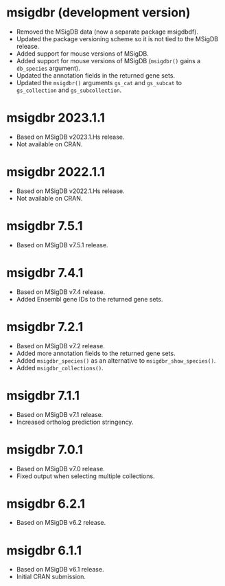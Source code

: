 # msigdbr (development version)

* Removed the MSigDB data (now a separate package msigdbdf).
* Updated the package versioning scheme so it is not tied to the MSigDB release.
* Added support for mouse versions of MSigDB.
* Added support for mouse versions of MSigDB (`msigdbr()` gains a `db_species` argument).
* Updated the annotation fields in the returned gene sets.
* Updated the `msigdbr()` arguments `gs_cat` and `gs_subcat` to `gs_collection` and `gs_subcollection`.

# msigdbr 2023.1.1

* Based on MSigDB v2023.1.Hs release.
* Not available on CRAN.

# msigdbr 2022.1.1

* Based on MSigDB v2022.1.Hs release.
* Not available on CRAN.

# msigdbr 7.5.1

* Based on MSigDB v7.5.1 release.

# msigdbr 7.4.1

* Based on MSigDB v7.4 release.
* Added Ensembl gene IDs to the returned gene sets.

# msigdbr 7.2.1

* Based on MSigDB v7.2 release.
* Added more annotation fields to the returned gene sets.
* Added `msigdbr_species()` as an alternative to `msigdbr_show_species()`.
* Added `msigdbr_collections()`.

# msigdbr 7.1.1

* Based on MSigDB v7.1 release.
* Increased ortholog prediction stringency.

# msigdbr 7.0.1

* Based on MSigDB v7.0 release.
* Fixed output when selecting multiple collections.

# msigdbr 6.2.1

* Based on MSigDB v6.2 release.

# msigdbr 6.1.1

* Based on MSigDB v6.1 release.
* Initial CRAN submission.
